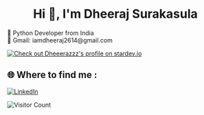 <div align="center"> 

# Hi 👋, I'm Dheeraj Surakasula 
</div>
🐍 Python Developer from India  </br>
📧 Gmail: iamdheeraj2614@gmail.com   

  [![Check out Dheeerazzz's profile on stardev.io](https://stardev.io/developers/Dheeerazzz/badge/languages/locality.svg)](https://stardev.io/developers/Dheeerazzz)

## 🌐 Where to find me :
  [![LinkedIn](https://img.shields.io/badge/linkedin-%230077B5.svg?style=for-the-badge&logo=linkedin&logoColor=white)](https://www.linkedin.com/in/dheerajsurakasula/)
  
![Visitor Count](https://profile-counter.glitch.me/{dheeerazzz}/count.svg)
  



